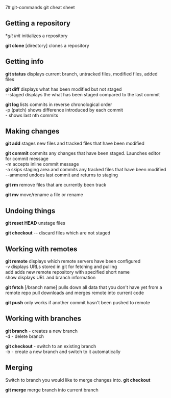 7# git-commands
git cheat sheet

## Getting a repository

**git init* initializes a repository

**git clone** <url> [directory] clones a repository

## Getting info

**git status** displays current branch, untracked files, modified files, added files

**git diff** displays what has been modified but not staged  
--staged displays the what has been staged compared to the last commit

**git log** lists commits in reverse chronological order  
-p (patch) shows difference introduced by each commit  
-<n> shows last nth commits  

## Making changes

**git add** <file> stages new files and tracked files that have been modified

**git commit** commits any  changes that have been staged. Launches editor for commit message  
-m accepts inline commit message  
-a skips staging area and commits any tracked files that have been modified  
--ammend undoes last commit and returns to staging  

**git rm** remove files that are currently been track

**git mv <original file> <renamed file>** move/rename a file or rename

## Undoing things

**git reset HEAD** <file> unstage files

**git checkout** -- <file> discard files which are not staged

## Working with remotes

**git remote** displays which remote servers have been configured  
-v displays URLs stored in git for fetching and pulling  
add <short name> <URL> adds new remote repository with specified short name  
show <short name> displays URL and branch information  

**git fetch** <short name>[/branch name] pulls down all data that you don't have yet from a remote repo
pull downloads and merges remote into current code

**git push** <short name> <branch name> only works if another commit hasn't been pushed to remote

## Working with branches

**git branch** <branch name> - creates a new branch  
-d <branch name> - delete branch  

**git checkout** <branch name> - switch to an existing branch  
-b <branch name> - create a new branch and switch to it automatically  

## Merging
Switch to branch you would like to merge changes into. **git checkout** <branch name>

**git merge** <branch name> merge branch into current branch
